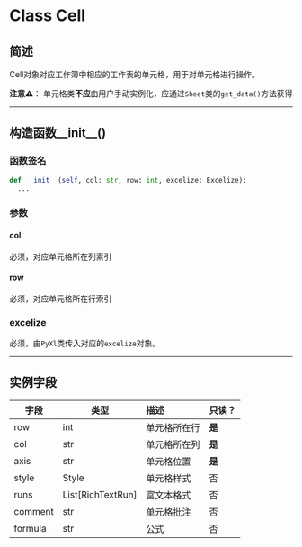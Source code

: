# Class Cell

## 简述

Cell对象对应工作簿中相应的工作表的单元格，用于对单元格进行操作。

**注意⚠️**： 单元格类**不应**由用户手动实例化，应通过`Sheet`类的`get_data()`方法获得

---

## 构造函数\_\_init\_\_()

### 函数签名

```python
def __init__(self, col: str, row: int, excelize: Excelize):
  ...
```

### 参数

#### col

必须，对应单元格所在列索引

#### row

必须，对应单元格所在行索引

### excelize

必须，由`PyXl`类传入对应的`excelize`对象。

---

## 实例字段

| 字段           | 类型              | 描述              | 只读？ |
| ------------- | ----------------- | :--------------- | ------ |
| row           | int               | 单元格所在行       | **是** |
| col           | str               | 单元格所在列       | **是** |
| axis          | str               | 单元格位置         | **是** |
| style         | Style             | 单元格样式         | 否     |
| runs          | List[RichTextRun] | 富文本格式         | 否     |
| comment       | str               | 单元格批注         | 否     |
| formula       | str               | 公式              | 否     |


